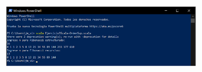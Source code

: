 ![Ejercicio3Scala-OrdenSup](https://github.com/JhulenMallo/Examen319_2/blob/main/Ejecuciones%20de%20programa/Ejercicio3Scala-OrdenSup.png)
